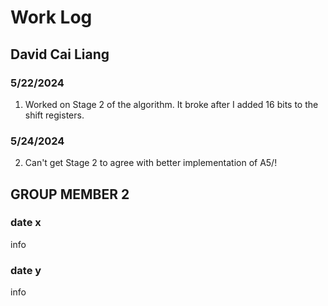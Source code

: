 # Work Log

## David Cai Liang

### 5/22/2024

1) Worked on Stage 2 of the algorithm. It broke after I added 16 bits to the shift registers.

### 5/24/2024

2) Can't get Stage 2 to agree with better implementation of A5/!


## GROUP MEMBER 2

### date x

info

### date y

info

